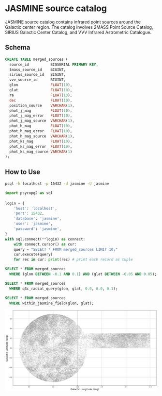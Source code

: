 # JASMINE source catalog

JASMINE source catalog contains infrared point sources around the Galactic center region. The catalog involves 2MASS Point Source Catalog, SIRIUS Galactic Center Catalog, and VVV Infrared Astrometric Catalogue.


## Schema

``` sql
CREATE TABLE merged_sources (
  source_id          BIGSERIAL PRIMARY KEY,
  tmass_source_id    BIGINT,
  sirius_source_id   BIGINT,
  vvv_source_id      BIGINT,
  glon               FLOAT(10),
  glat               FLOAT(10),
  ra                 FLOAT(10),
  dec                FLOAT(10),
  position_source    VARCHAR(1),
  phot_j_mag         FLOAT(10),
  phot_j_mag_error   FLOAT(10),
  phot_j_mag_source  VARCHAR(1),
  phot_h_mag         FLOAT(10),
  phot_h_mag_error   FLOAT(10),
  phot_h_mag_source  VARCHAR(1),
  phot_ks_mag        FLOAT(10),
  phot_ks_mag_error  FLOAT(10),
  phot_ks_mag_source VARCHAR(1)
);
```

## How to Use

``` sh
psql -h localhost -p 15432 -d jasmine -U jasmine
```

``` python
import psycopg2 as sql

login = {
    'host': 'localhost',
    'port': 15432,
    'database': 'jasmine',
    'user': 'jasmine',
    'password': 'jasmine',
}
with sql.connect(**login) as connect:
    with connect.cursor() as cur:
    query = "SELECT * FROM merged_sources LIMIT 10;"
    cur.execute(query)
    for rec in cur: print(rec) # print each record as tuple
```

``` sql
SELECT * FROM merged_sources
  WHERE (glon BETWEEN -0.1 AND 0.1) AND (glat BETWEEN -0.05 AND 0.05);
```

``` sql
SELECT * FROM merged_sources
  WHERE q3c_radial_query(glon, glat, 0.0, 0.0, 0.1);
```

``` sql
SELECT * FROM merged_sources
  WHERE within_jasmine_field(glon, glat);
```

![Overview of the JASMINE field.](./image/jasmine_field.png)
